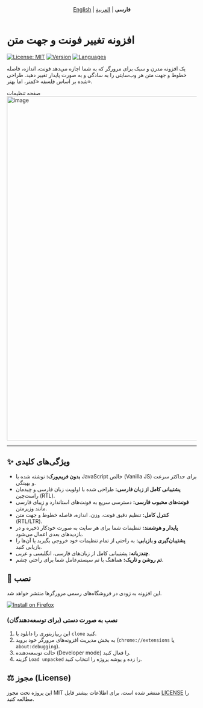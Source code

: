 <!-- Navigation -->
<div align="center">
  <a href="README.md">English</a> | <b>فارسی</b> | <a href="README.ar.md">العربية</a>
</div>
<br>

# افزونه تغییر فونت و جهت متن

[![License: MIT](https://img.shields.io/badge/License-MIT-blue.svg)](https://opensource.org/licenses/MIT)
[![Version](https://img.shields.io/badge/Version-1.2-brightgreen.svg)]()
[![Languages](https://img.shields.io/badge/Languages-FA%20%7C%20EN%20%7C%20AR-orange.svg)]()

یک افزونه مدرن و سبک برای مرورگر که به شما اجازه می‌دهد فونت، اندازه، فاصله خطوط و جهت متن هر وب‌سایتی را به سادگی و به صورت پایدار تغییر دهید. طراحی شده بر اساس فلسفه «کمتر، اما بهتر».

صفحه تنظیمات
<img width="1919" height="914" alt="image" src="https://github.com/user-attachments/assets/e1379bb4-d55b-4f26-b078-84f8b7759aae" />

---

## ✨ ویژگی‌های کلیدی

- **بدون فریم‌ورک:** نوشته شده با JavaScript خالص (Vanilla JS) برای حداکثر سرعت و بهینگی.
- **پشتیبانی کامل از زبان فارسی:** طراحی شده با اولویت زبان فارسی و چیدمان راست‌چین (RTL).
- **فونت‌های محبوب فارسی:** دسترسی سریع به فونت‌های استاندارد و زیبای فارسی مانند وزیرمتن.
- **کنترل کامل:** تنظیم دقیق فونت، وزن، اندازه، فاصله خطوط و جهت متن (RTL/LTR).
- **پایدار و هوشمند:** تنظیمات شما برای هر سایت به صورت خودکار ذخیره و در بازدیدهای بعدی اعمال می‌شود.
- **پشتیبان‌گیری و بازیابی:** به راحتی از تمام تنظیمات خود خروجی بگیرید یا آن‌ها را بازیابی کنید.
- **چندزبانه:** پشتیبانی کامل از زبان‌های فارسی، انگلیسی و عربی.
- **تم روشن و تاریک:** هماهنگ با تم سیستم‌عامل شما برای راحتی چشم.

## 🚀 نصب

این افزونه به زودی در فروشگاه‌های رسمی مرورگرها منتشر خواهد شد.

[![Install on Firefox](https://img.shields.io/badge/Get%20the%20Add--on-Firefox-F88B10.svg?logo=firefox&logoColor=white&style=for-the-badge)](https://addons.mozilla.org/firefox/addon/advanced-font-changer/)

### نصب به صورت دستی (برای توسعه‌دهندگان)

1.  این ریپازیتوری را دانلود یا `clone` کنید.
2.  به بخش مدیریت افزونه‌های مرورگر خود بروید (`chrome://extensions` یا `about:debugging`).
3.  حالت توسعه‌دهنده (Developer mode) را فعال کنید.
4.  گزینه `Load unpacked` را زده و پوشه پروژه را انتخاب کنید.

## ⚖️ مجوز (License)

این پروژه تحت مجوز MIT منتشر شده است. برای اطلاعات بیشتر فایل [LICENSE](LICENSE) را مطالعه کنید.
